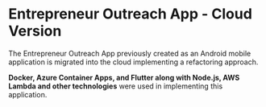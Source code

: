 # Entrepreneur Outreach App - Cloud Version

The Entrepreneur Outreach App previously created as an Android mobile application is migrated into the cloud implementing a refactoring approach. 

**Docker, Azure Container Apps, and Flutter along with Node.js, AWS Lambda and other technologies**
were used in implementing this application.
